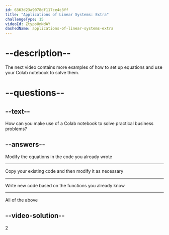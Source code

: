 ```yaml
---
id: 6363d23a9078df117ce4c3ff
title: "Applications of Linear Systems: Extra"
challengeType: 15
videoId: ZtypoUnNdAY
dashedName: applications-of-linear-systems-extra
---
```


# --description--

The next video contains more examples of how to set up equations and use your Colab notebook to solve them.

# --questions--

## --text--

How can you make use of a Colab notebook to solve practical business problems?

## --answers--

Modify the equations in the code you already wrote

---

Copy your existing code and then modify it as necessary

---

Write new code based on the functions you already know

---

All of the above

## --video-solution--

2
